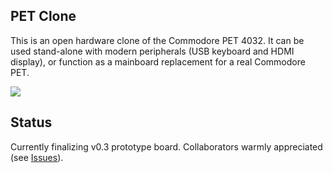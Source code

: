 ## PET Clone
This is an open hardware clone of the Commodore PET 4032.
It can be used stand-alone with modern peripherals (USB keyboard and HDMI display), or function as a mainboard replacement for a real Commodore PET.

![](https://github.com/DLehenbauer/commodore-pet-clone/raw/main/docs/img/assembly-required.jpg)

## Status
Currently finalizing v0.3 prototype board.  Collaborators warmly appreciated (see [Issues](https://github.com/DLehenbauer/commodore-pet-clone/issues)).

